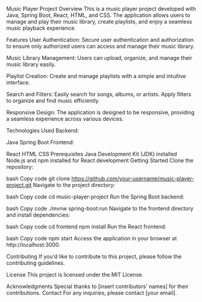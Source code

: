Music Player Project
Overview
This is a music player project developed with Java, Spring Boot, React, HTML, and CSS. The application allows users to manage and play their music library, create playlists, and enjoy a seamless music playback experience.

Features
User Authentication: Secure user authentication and authorization to ensure only authorized users can access and manage their music library.

Music Library Management: Users can upload, organize, and manage their music library easily.

Playlist Creation: Create and manage playlists with a simple and intuitive interface.

Search and Filters: Easily search for songs, albums, or artists. Apply filters to organize and find music efficiently.

Responsive Design: The application is designed to be responsive, providing a seamless experience across various devices.

Technologies Used
Backend:

Java
Spring Boot
Frontend:

React
HTML
CSS
Prerequisites
Java Development Kit (JDK) installed
Node.js and npm installed for React development
Getting Started
Clone the repository:

bash
Copy code
git clone https://github.com/your-username/music-player-project.git
Navigate to the project directory:

bash
Copy code
cd music-player-project
Run the Spring Boot backend:

bash
Copy code
./mvnw spring-boot:run
Navigate to the frontend directory and install dependencies:

bash
Copy code
cd frontend
npm install
Run the React frontend:

bash
Copy code
npm start
Access the application in your browser at http://localhost:3000.

Contributing
If you'd like to contribute to this project, please follow the contributing guidelines.

License
This project is licensed under the MIT License.

Acknowledgments
Special thanks to [insert contributors' names] for their contributions.
Contact
For any inquiries, please contact [your email].

